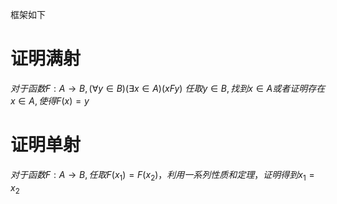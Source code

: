 框架如下
# 证明满射
$对于函数F:A\to B,(\forall y\in B)(\exists x\in A)(xFy)$
$任取y\in B,找到x\in A 或者证明存在x\in A,使得F(x)=y$

# 证明单射

$对于函数F:A\to B,任取F(x_{1})=F(x_{2})，利用一系列性质和定理，证明得到x_1=x_{2}$

